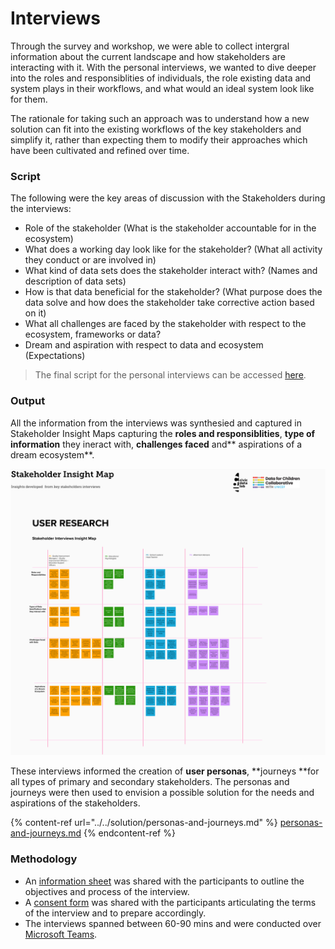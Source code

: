 # Interviews

Through the survey and workshop, we were able to collect intergral information about the current landscape and how stakeholders are interacting with it. With the personal interviews, we wanted to dive deeper into the roles and responsiblities of individuals, the role existing data and system plays in their workflows, and what would an ideal system look like for them.

The rationale for taking such an approach was to understand how a new solution can fit into the existing workflows of the key stakeholders and simplify it, rather than expecting them to modify their approaches which have been cultivated and refined over time.

### **Script**

The following were the key areas of discussion with the Stakeholders during the interviews:

* Role of the stakeholder (What is the stakeholder accountable for in the ecosystem)
* What does a working day look like for the stakeholder? (What all activity they conduct or are involved in)
* What kind of data sets does the stakeholder interact with? (Names and description of data sets)
* How is that data beneficial for the stakeholder? (What purpose does the data solve and how does the stakeholder take corrective action based on it)
* What all challenges are faced by the stakeholder with respect to the ecosystem, frameworks or data?
* Dream and aspiration with respect to data and ecosystem (Expectations)

> The final script for the personal interviews can be accessed [here](https://github.com/The-Data-for-Children-Collaborative/noral-user-research/blob/main/03-stakeholder-interviews/interview-script.md).

### Output

All the information from the interviews was synthesied and captured in Stakeholder Insight Maps capturing the **roles and responsiblities**, **type of information** they ineract with, **challenges faced** and** aspirations of a dream ecosystem**.

![Stakehol](../../.gitbook/assets/user-insights.png)

These interviews informed the creation of **user personas**, **journeys **for all types of primary and secondary stakeholders. The personas and journeys were then used to envision a possible solution for the needs and aspirations of the stakeholders.

{% content-ref url="../../solution/personas-and-journeys.md" %}
[personas-and-journeys.md](../../solution/personas-and-journeys.md)
{% endcontent-ref %}

### Methodology

* An [information sheet](https://github.com/The-Data-for-Children-Collaborative/noral-user-research/blob/main/research/03-stakeholder-interviews/Participant%20Information%20Sheet%20-%20NORAL%20Project.pdf) was shared with the participants to outline the objectives and process of the interview.
* A [consent form](https://github.com/The-Data-for-Children-Collaborative/noral-user-research/blob/main/research/03-stakeholder-interviews/Participant%20Consent%20Form%20-%20NORAL%20Project.pdf) was shared with the participants articulating the terms of the interview and to prepare accordingly.
* The interviews spanned between 60-90 mins and were conducted over [Microsoft Teams](https://teams.microsoft.com).
